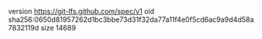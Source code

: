 version https://git-lfs.github.com/spec/v1
oid sha256:0650d81957262d1bc3bbe73d31f32da77a11f4e0f5cd6ac9a9d4d58a7832119d
size 14689
